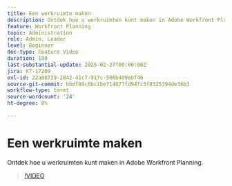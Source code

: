 ```yaml
---
title: Een werkruimte maken
description: Ontdek hoe u werkruimten kunt maken in Adobe Workfront Planning.
feature: Workfront Planning
topic: Administration
role: Admin, Leader
level: Beginner
doc-type: Feature Video
duration: 180
last-substantial-update: 2025-02-27T00:00:00Z
jira: KT-17209
exl-id: 22a08739-2842-41c7-917c-506b4d9ebf46
source-git-commit: bbdf99c6bc1be714077fd94fc3f8325394de36b3
workflow-type: tm+mt
source-wordcount: '24'
ht-degree: 0%

---
```


# Een werkruimte maken

Ontdek hoe u werkruimten kunt maken in Adobe Workfront Planning.

>[!VIDEO](https://video.tv.adobe.com/v/3448267/?learn=on&enablevpops=1&captions=dut)
